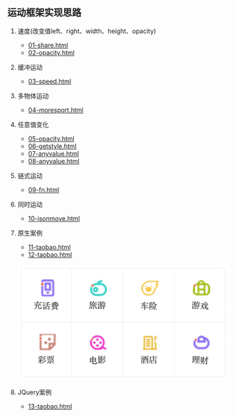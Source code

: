 ## 运动框架实现思路

1. 速度(改变值left、right、width、height、opacity)
   - [01-share.html](01-share.html)
   - [02-opacity.html](02-opacity.html)
2. 缓冲运动
   - [03-speed.html](03-speed.html)
3. 多物体运动
   - [04-moresport.html](04-moresport.html)
4. 任意值变化
   - [05-opacity.html](05-opacity.html)
   - [06-getstyle.html](06-getstyle.html)
   - [07-anyvalue.html](07-anyvalue.html)
   - [08-anyvalue.html](08-anyvalue.html)
5. 链式运动
   - [09-fn.html](09-fn.html)
6. 同时运动
   - [10-jsonmove.html](10-jsonmove.html)
7. 原生案例
   - [11-taobao.html](11-taobao.html)
   - [12-taobao.html](12-taobao.html)
		 
   ![12-taobao](https://github.com/researchlab/febp/blob/master/js-animate/12-taobao.gif)
   
8. JQuery案例
   - [13-taobao.html](13-taobao.html)
